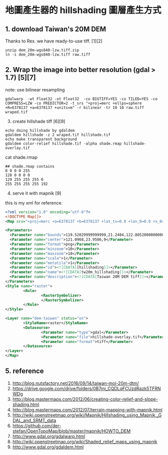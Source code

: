 # 地圖產生器的 hillshading 圖層產生方式

## 1. download Taiwan's 20M DEM
Thanks to Rex. we have ready-to-use tiff. [1][2]

```
unzip dem_20m-wgs840-lzw.tiff.zip
ln -s dem_20m-wgs840-lzw.tiff raw.tiff
```
## 2. Wrap the image into better resolution (gdal > 1.7) [5][7]
note: use bilinear resampling

```
gdalwarp  -wt Float32 -ot Float32  -co BIGTIFF=YES -co TILED=YES -co COMPRESS=LZW -co PREDICTOR=2 -t_srs "+proj=merc +ellps=sphere +R=6378137 +a=6378137 +units=m" -r bilinear -tr 10 10 raw.tiff wraped.tif
```
3. create hillshade tiff [6][9]

```
echo doing hillshade by gdaldem
gdaldem hillshade -z 2 wraped.tif hillshade.tif
echo make transparent background
gdaldem color-relief hillshade.tif -alpha shade.rmap hillshade-overlay.tif
```

cat shade.rmap
```
## shade.rmap contains
0 0 0 0 255
128 0 0 0 0
129 255 255 255 0
255 255 255 255 192
```
4. serve it with mapnik [9]

this is my xml for reference.

```xml
<?xml version="1.0" encoding="utf-8"?>
<!DOCTYPE Map[]>
<Map srs="+proj=merc +a=6378137 +b=6378137 +lat_ts=0.0 +lon_0=0.0 +x_0=0.0 +y_0=0.0 +k=1.0 +units=m +nadgrids=@null +wktext +no_defs +over" maximum-extent="-20037508.34,-20037508.34,20037508.34,20037508.34">

<Parameters>
  <Parameter name="bounds">119.52029999999999,21.2484,122.80520000000001,25.8296</Parameter>
  <Parameter name="center">121.0968,23.9586,9</Parameter>
  <Parameter name="format">png</Parameter>
  <Parameter name="minzoom">10</Parameter>
  <Parameter name="maxzoom">18</Parameter>
  <Parameter name="scale">1</Parameter>
  <Parameter name="metatile">1</Parameter>
  <Parameter name="id"><![CDATA[[hillshading]]></Parameter>
  <Parameter name="name"><![CDATA[tw20m_hillshading]]></Parameter>
  <Parameter name="description"><![CDATA[Taiwan 20M DEM tiff]]></Parameter>
</Parameters>
<Style name="raster">
        <Rule>
                <RasterSymbolizer>
                </RasterSymbolizer>
        </Rule>
</Style>

<Layer name="dem-taiwan" status="on">
        <StyleName>raster</StyleName>
        <Datasource>
                <Parameter name="type">gdal</Parameter>
                <Parameter name="file">hillshade-overlay.tif</Parameter>
                <Parameter name="format">tiff</Parameter>
        </Datasource>
</Layer>
</Map>
```

## 5. reference
1. http://blog.nutsfactory.net/2016/09/14/taiwan-moi-20m-dtm/
2. https://drive.google.com/drive/folders/0B7mj_CQDLqFCUzdRazk5TFRNWDg
3. http://blog.mastermaps.com/2012/06/creating-color-relief-and-slope-shading.html
4. http://blog.mastermaps.com/2012/07/terrain-mapping-with-mapnik.html
5. http://wiki.openstreetmap.org/wiki/Mapnik/Hillshading_using_Mapnik,_GDAL_and_SRMT_data
6. https://github.com/der-stefan/OpenTopoMap/blob/master/mapnik/HOWTO_DEM
7. http://www.gdal.org/gdalwarp.html
8. http://wiki.openstreetmap.org/wiki/Shaded_relief_maps_using_mapnik
9. http://www.gdal.org/gdaldem.html

